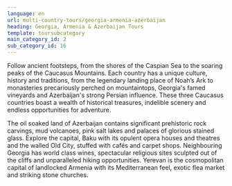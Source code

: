 ```yaml
---
language: en
url: multi-country-tours/georgia-armenia-azerbaijan
heading: Georgia, Armenia & Azerbaijan Tours
template: toursubcategory
main_category_id: 2
sub_category_id: 16
---
```

<div class="row content-row"><!-- 1400 (2)-->
<div class="col-xs-12 col-sm-6 col-md-6"><!-- 1860 -->

Follow ancient footsteps, from the shores of the Caspian Sea to the soaring peaks
of the Caucasus Mountains. Each country has a unique culture, history and traditions,
from the legendary landing place of Noah’s Ark to monasteries precariously perched
on mountaintops, Georgia's famed vineyards and Azerbaijan's strong Persian influence.
These three Caucasus countries boast a wealth of historical treasures, indelible
scenery and endless opportunities for adventure.

</div>

<div class="col-xs-12 col-sm-6 col-md-6"><!-- 1861 -->

The oil soaked land of Azerbaijan contains significant prehistoric rock carvings,
mud volcanoes, pink salt lakes and palaces of glorious stained glass. Explore the
capital, Baku with its opulent opera houses and theatres and the walled Old City,
stuffed with cafés and carpet shops. Neighbouring Georgia has world class wines,
spectacular religious sites sculpted out of the cliffs and unparalleled hiking opportunities.
Yerevan is the cosmopolitan capital of landlocked Armenia with its Mediterranean
feel, exotic flea market and striking stone churches.

</div>

</div>
